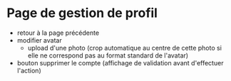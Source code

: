 # Page de gestion de profil

- retour à la page précédente
- modifier avatar
  - upload d'une photo (crop automatique au centre de cette photo si elle ne correspond pas au format standard de l'avatar)
- bouton supprimer le compte (affichage de validation avant d'effectuer l'action)
